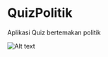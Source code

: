 # QuizPolitik
Aplikasi Quiz bertemakan politik

![Alt text](https://i.imgur.com/d2WwmBo.png?raw=true "Splash Screen")
